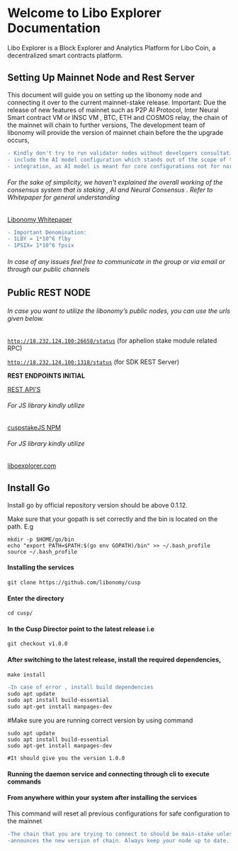 # Welcome to Libo Explorer Documentation

Libo Explorer is a Block Explorer and Analytics Platform for Libo Coin, a decentralized smart contracts platform.

## Setting Up Mainnet Node and Rest Server

This document will guide you on setting up the libonomy node and connecting it
over to the current mainnet-stake release.
Important: Due the release of new features of mainnet such as P2P AI Protocol,
Inter Neural Smart contract VM or INSC VM , BTC, ETH and COSMOS relay, the
chain of the mainnet will chain to further versions,
The development team of libonomy will provide the version of mainnet chain
before the the upgrade occurs,

```diff
- Kindly don't try to run validator nodes without developers consultation , the validator nodes
- include the AI model configuration which stands out of the scope of this documentation and
- integration, as AI model is meant for core configurations not for normal community usage.
```

###### For the sake of simplicity, we haven't explained the overall working of the consensus system that is staking , AI and Neural Consensus . Refer to Whitepaper for general understanding

[Libonomy Whitepaper](https://libonomy.com/assets/pdf/white-paper-libonomy-v2.0.pdf)

```diff
- Important Denomination:
- 1LBY = 1*10^6 flby
- 1PSIX= 1*10^6 fpsix

```

###### In case of any issues feel free to communicate in the group or via email or through our public channels

## Public REST NODE

###### In case you want to utilize the libonomy’s public nodes, you can use the urls given below.

[`http://18.232.124.100:26658/status`](http://18.232.124.100:26658/status) (for aphelion stake module
related RPC)

[`http://18.232.124.100:1318/status`](http://18.232.124.100:1318/status) (for SDK REST Server)

**REST ENDPOINTS INITIAL**

[REST API'S](https://documenter.getpostman.com/view/7412271/TVt18Pmj)

###### For JS library kindly utilize
[cuspstakeJS NPM](https://www.npmjs.com/package/@libonomy/cuspstakejs)

###### For JS library kindly utilize
[liboexplorer.com](http://liboexplorer.com/)

## Install Go

Install go by official repository version should be above 0.1.12.

Make sure that your gopath is set correctly and the bin is located on the path. E.g

```
mkdir -p $HOME/go/bin
echo "export PATH=$PATH:$(go env GOPATH)/bin" >> ~/.bash_profile
source ~/.bash_profile
```

#### Installing the services

```
git clone https://github.com/libonomy/cusp
```

#### Enter the directory

```
cd cusp/
```

#### In the Cusp Director point to the latest release i.e

```
git checkout v1.0.0
```


#### After switching to the latest release, install the required dependencies,

```
make install
```

```diff
-In case of error , install build dependencies
sudo apt update
sudo apt install build-essential
sudo apt-get install manpages-dev
```

#Make sure you are running correct version by using command
```
sudo apt update
sudo apt install build-essential
sudo apt-get install manpages-dev
```

```
#It should give you the version 1.0.0
```

#### Running the daemon service and connecting through cli to execute commands

#### From anywhere within your system after installing the services

This command will reset all previous configurations for safe configuration to the mainnet

```diff
-The chain that you are trying to connect to should be main-stake unless the development team
-announces the new version of chain. Always keep your node up to date.
```

